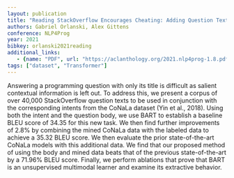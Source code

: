 ```yaml
---
layout: publication
title: "Reading StackOverflow Encourages Cheating: Adding Question Text Improves Extractive Code Generation"
authors: Gabriel Orlanski, Alex Gittens
conference: NLP4Prog
year: 2021
bibkey: orlanski2021reading
additional_links:
   - {name: "PDF", url: "https://aclanthology.org/2021.nlp4prog-1.8.pdf"}
tags: ["dataset", "Transformer"]
---
```

Answering a programming question with only its title is difficult as salient contextual information is left out. To address this, we present a corpus of over 40,000 StackOverflow question texts to be used in conjunction with the corresponding intents from the CoNaLa dataset (Yin et al., 2018). Using both the intent and the question body, we use BART to establish a baseline BLEU score of 34.35 for this new task. We then find further improvements of 2.8% by combining the mined CoNaLa data with the labeled data to achieve a 35.32 BLEU score. We then evaluate the prior state-of-the-art CoNaLa models with this additional data. We find that our proposed method of using the body and mined data beats that of the previous state-of-the-art by a 71.96% BLEU score. Finally, we perform ablations that prove that BART is an unsupervised multimodal learner and examine its extractive behavior.
